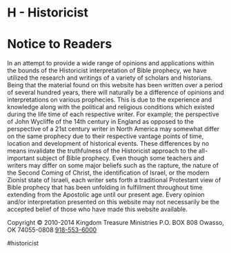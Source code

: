 # H - Historicist
# Notice to Readers
In an attempt to provide a wide range of opinions and applications within the bounds of the Historicist interpretation of Bible prophecy, we have utilized the research and writings of a variety of scholars and historians. Being that the material found on this website has been written over a period of several hundred years, there will naturally be a difference of opinions and interpretations on various prophecies. This is due to the experience and knowledge along with the political and religious conditions which existed during the life time of each respective writer. For example; the perspective of John Wycliffe of the 14th century in England as opposed to the perspective of a 21st century writer in North America may somewhat differ on the same prophecy due to their respective vantage points of time, location and development of historical events.
These differences by no means invalidate the truthfulness of the Historicist approach to the all-important subject of Bible prophecy. Even though some teachers and writers may differ on some major beliefs such as the rapture, the nature of the Second Coming of Christ, the identification of Israel, or the modern Zionist state of Israeli, each writer sets forth a traditional Protestant view of Bible prophecy that has been unfolding in fulfillment throughout time extending from the Apostolic age until our present age.
Every opinion and/or interpretation presented on this website may not necessarily be the accepted belief of those who have made this website available.


Copyright © 2010-2014 Kingdom Treasure Ministries
P.O. BOX 808
Owasso, OK 74055-0808
 [918-553-6000](tel:918-553-6000)  

#historicist


